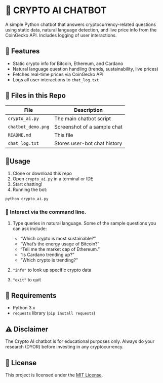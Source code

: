 #  👾 CRYPTO AI CHATBOT

A simple Python chatbot that answers cryptocurrency-related questions using static data, natural language detection, and live price info from the CoinGecko API. Includes logging of user interactions.

## 📎  Features  
- Static crypto info for Bitcoin, Ethereum, and Cardano  
- Natural language question handling (trends, sustainability, live prices)  
- Fetches real-time prices via CoinGecko API  
- Logs all user interactions to `chat_log.txt`  

##  🔖 Files in this Repo

| File                                      | Description                             |
| ----------------------------------------- | --------------------------------------- |
| `crypto_ai.py`                            | The main chatbot script                 |
| `chatbot_demo.png`                        | Screenshot of a sample chat             |
| `README.md`                               | This file                               |
| `chat_log.txt`                            | Stores user-bot chat history            |

## 🔋Usage

1. Clone or download this repo
2. Open `crypto_ai.py` in a terminal or IDE
3. Start chatting!
4. Running the bot:

```bash
python crypto_ai.py
```

### 📲 Interact via the command line. 

1. Type queries in natural language. Some of the sample questions you can ask include:

      - “Which crypto is most sustainable?”
      - “What’s the energy usage of Bitcoin?”
      - “Tell me the market cap of Ethereum.”
      - “Is Cardano trending up?”
      - "Which crypto is trending?"

2. `"info"` to look up specific crypto data  
3. `"exit"` to quit

## 📝 Requirements

- Python 3.x  
- `requests` library (`pip install requests`)

## ⚠️ Disclaimer

The Crypto AI chatbot is for educational purposes only. Always do your research (DYOR) before investing in any cryptocurrency.

## 📝 License

This project is licensed under the [MIT License](LICENSE).
